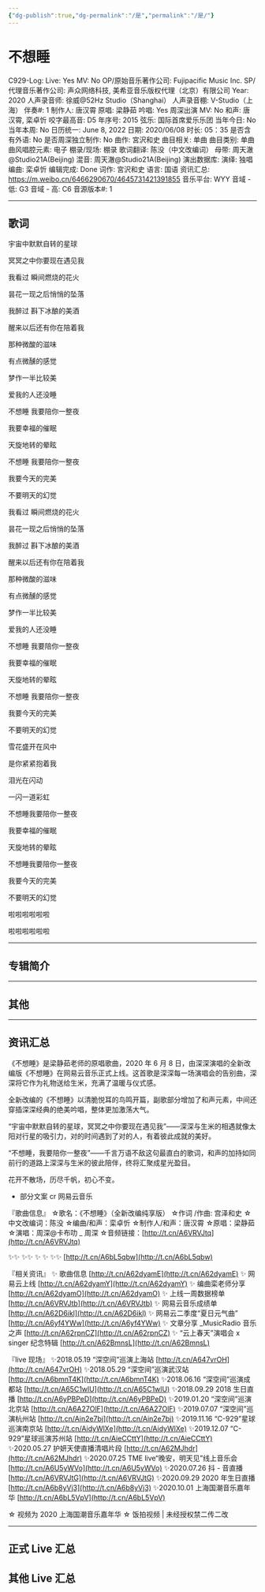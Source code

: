 ```yaml
---
{"dg-publish":true,"dg-permalink":"/是","permalink":"/是/"}
---
```



# 不想睡

C929-Log:
Live: Yes
MV: No
OP/原始音乐著作公司: Fujipacific Music Inc.
SP/代理音乐著作公司: 声众网络科技, 美希亚音乐版权代理（北京）有限公司
Year: 2020
人声录音师: 徐威@52Hz Studio（Shanghai）
人声录音棚: V-Studio（上海）
伴奏#: 1
制作人: 唐汉霄
原唱: 梁静茹
吟唱: Yes
周深出演 MV: No
和声: 唐汉霄, 栾卓忻
咬字最高音: D5
年序号: 2015
弦乐: 国际首席爱乐乐团
当年今日: No
当年本周: No
日历统一: June 8, 2022
日期: 2020/06/08
时长: 05：35
是否含有外语: No
是否周深独立制作: No
曲作: 宮沢和史
曲目相关: 单曲
曲目类别: 单曲
曲风唱腔元素: 电子
棚录/现场: 棚录
歌词翻译: 陈没（中文改编词）
母带: 周天澈@Studio21A(Beijing)
混音: 周天澈@Studio21A(Beijing)
演出数据库:
演绎: 独唱
编曲: 栾卓忻
编辑完成: Done
词作: 宮沢和史
语言: 国语
资讯汇总: https://m.weibo.cn/6466290670/4645731421391855
音乐平台: WYY
音域 - 低: G3
音域 - 高: C6
音源版本#: 1

---

## 歌词

宇宙中默默自转的星球

冥冥之中你要现在遇见我

我看过 瞬间燃烧的花火

昙花一现之后悄悄的坠落

我醉过 斟下冰酿的美酒

醒来以后还有你在陪着我

那种微酸的滋味

有点微醺的感觉

梦作一半比较美

爱我的人还没睡

不想睡 我要陪你一整夜

我要幸福的催眠

天旋地转的晕眩

不想睡 我要陪你一整夜

我要今天的完美

不要明天的幻觉

我看过 瞬间燃烧的花火

昙花一现之后悄悄的坠落

我醉过 斟下冰酿的美酒

醒来以后还有你在陪着我

那种微酸的滋味

有点微醺的感觉

梦作一半比较美

爱我的人还没睡

不想睡 我要陪你一整夜

我要幸福的催眠

天旋地转的晕眩

不想睡 我要陪你一整夜

我要今天的完美

不要明天的幻觉

雪花盛开在风中

是你紧紧抱着我

泪光在闪动

一闪一道彩虹

不想睡我要陪你一整夜

我要幸福的催眠

天旋地转的晕眩

不想睡我要陪你一整夜

我要今天的完美

不要明天的幻觉

啦啦啦啦啦啦

啦啦啦啦啦啦

---

## 专辑简介

---

## 其他

---

## 资讯汇总

《不想睡》是梁静茹老师的原唱歌曲，2020 年 6 月 8 日，由深深演唱的全新改编版《不想睡》在网易云音乐正式上线。这首歌是深深每一场演唱会的告别曲，深深将它作为礼物送给生米，充满了温暖与仪式感。

   全新改编的《不想睡》以清脆悦耳的鸟鸣开篇，副歌部分增加了和声元素，中间还穿插深深经典的绝美吟唱，整体更加激荡大气。

 “宇宙中默默自转的星球，冥冥之中你要现在遇见我”——深深与生米的相遇就像太阳对行星的吸引力，对的时间遇到了对的人，有着彼此成就的美好。

  “不想睡，我要陪你一整夜”——千言万语不敌这句最直白的歌词，和声的加持如同前行的道路上深深与生米的彼此陪伴，终将汇聚成星光盈目。

   花开不散场，历尽千帆，初心不变。

   - 部分文案 cr 网易云音乐

『歌曲信息』
☆歌名：《不想睡》（全新改编纯享版）
☆作词 /作曲: 宫泽和史
☆中文改编词：陈没
☆编曲/和声：栾卓忻
☆制作人/和声：唐汉霄
☆原唱：梁静茹
☆演唱：周深@卡布叻 _ 周深
☆音频链接：[http://t.cn/A6VRVJtq](http://t.cn/A6VRVJtq)

✨✨ ✨✨ ✨ ✨ ✨✨
[http://t.cn/A6bL5qbw](http://t.cn/A6bL5qbw)

『相关资讯』
✨ 歌曲信息 [http://t.cn/A62dyamE](http://t.cn/A62dyamE)
✨ 网易云上线 [http://t.cn/A62dyamY](http://t.cn/A62dyamY)
✨ 编曲栾老师分享 [http://t.cn/A62dyamO](http://t.cn/A62dyamO)
✨ 上线一周数据榜单 [http://t.cn/A6VRVJtb](http://t.cn/A6VRVJtb)
✨ 网易云音乐成绩单 [http://t.cn/A62D6ikl](http://t.cn/A62D6ikl)
✨ 网易云二季度“夏日元气曲” [http://t.cn/A6yf4YWw](http://t.cn/A6yf4YWw)
✨ 文章分享 _MusicRadio 音乐之声 [http://t.cn/A62rpnCZ](http://t.cn/A62rpnCZ)
✨ “云上春天”演唱会 x singer 纪念特辑 [http://t.cn/A62BmnsL](http://t.cn/A62BmnsL)

『live 现场』
✨2018.05.19 “深空间”巡演上海站 [http://t.cn/A647vrOH](http://t.cn/A647vrOH)
✨2018.05.29 “深空间”巡演武汉站 [http://t.cn/A6bmnT4K](http://t.cn/A6bmnT4K)
✨2018.06.16 “深空间”巡演成都站 [http://t.cn/A65C1wlU](http://t.cn/A65C1wlU)
✨2018.09.29 2018 生日直播 [http://t.cn/A6yPBPeD](http://t.cn/A6yPBPeD)
✨2019.01.20 “深空间”巡演北京站 [http://t.cn/A6A27OlF](http://t.cn/A6A27OlF)
✨2019.07.07 “深空间”巡演杭州站 [http://t.cn/Ain2e7bj](http://t.cn/Ain2e7bj)
✨2019.11.16 “C-929”星球巡演南京站 [http://t.cn/AidyWlXe](http://t.cn/AidyWlXe)
✨2019.12.07 “C-929”星球巡演苏州站 [http://t.cn/AieCCttY](http://t.cn/AieCCttY)
✨2020.05.27 护妍天使直播清唱片段 [http://t.cn/A62MJhdr](http://t.cn/A62MJhdr)
✨2020.07.25 TME live“晚安，明天见”线上音乐会 [http://t.cn/A6U5yWVo](http://t.cn/A6U5yWVo)
✨2020.07.26 抖 - 音直播 [http://t.cn/A6VRVJtG](http://t.cn/A6VRVJtG)
✨2020.09.29 2020 年生日直播 [http://t.cn/A6b8yVj3](http://t.cn/A6b8yVj3)
✨2020.10.01 上海国潮音乐嘉年华 [http://t.cn/A6bL5VpV](http://t.cn/A6bL5VpV)

☆ 视频为 2020 上海国潮音乐嘉年华
☆ 饭拍视频 | 未经授权禁二传二改

---

## 正式 Live 汇总

## 其他 Live 汇总
